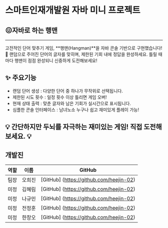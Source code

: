 # 스마트인재개발원 자바 미니 프로젝트
## 😖자바로 하는 행맨
----
고전적인 단어 맞추기 게임, **행맨(Hangman)**을 자바 콘솔 기반으로 구현했습니다! 🎉
랜덤으로 주어진 단어의 글자를 맞히며, 제한된 기회 내에 정답을 완성하세요.
틀릴 때마다 행맨이 점점 완성되니 신중하게 도전해보세요!


## ✨ 주요기능
- 랜덤 단어 생성 : 다양한 단어 중 하나가 무작위로 선택됩니다.
- 제한된 시도 횟수 : 일정 횟수 이상 틀리면 게임 오버!
- 현재 상태 출력 : 맞춘 글자와 남은 기회가 실시간으로 표시됩니다.
- 심플한 콘솔 인터페이스 : 남녀노소 누구나 쉽고 재미있게 플레이 가능!


💡 간단하지만 두뇌를 자극하는 재미있는 게임! 직접 도전해보세요. 💡
----
## 개발진
|역할|이름|GitHub|
|------|---|---|
|팀장|오희진|[GitHub] (https://github.com/heejin-02)|
|미정|김혜림|[GitHub] (https://github.com/heejin-02)|
|미정|나규민|[GitHub] (https://github.com/heejin-02)|
|미정|전정훈|[GitHub] (https://github.com/heejin-02)|
|미정|한창오|[GitHub] (https://github.com/heejin-02)|
